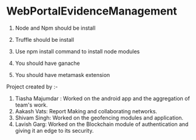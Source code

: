 # WebPortalEvidenceManagement

1. Node and Npm should be install

2. Truffle should be install

3. Use npm install command to install node modules

4. You should have ganache

5. You should have metamask extension

Project created by :-

1. Tiasha Majumdar : Worked on the android app and the aggregation of team's work.
2. Aakash Vats: Report Making and collaborating networks.
3. Shivam Singh: Worked on the geofencing modules and application.
4. Lavish Garg: Worked on the Blockchain module of authentication and giving it an edge to its security.
